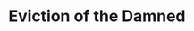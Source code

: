<h1 :class="$style.header">Eviction of the Damned</h1>



<style module>
.header {
  padding-left: 40%
}
</style>
